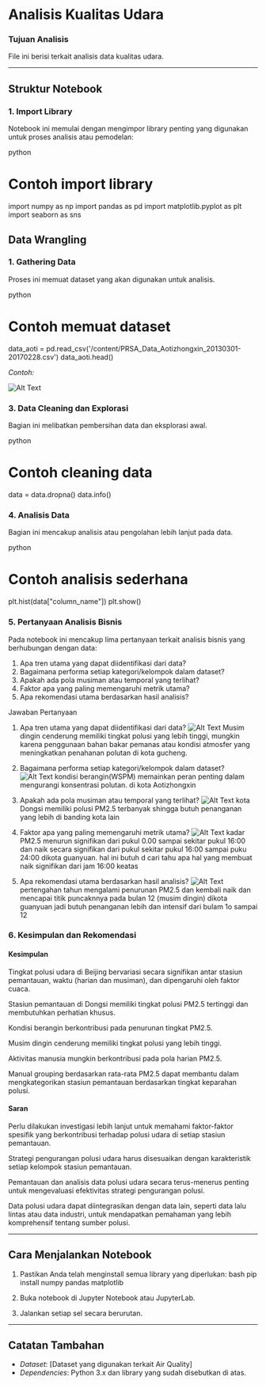 # Analisis Kualitas Udara

### Tujuan Analisis
File ini berisi terkait analisis data kualitas udara.

---

## Struktur Notebook

### 1. Import Library
Notebook ini memulai dengan mengimpor library penting yang digunakan untuk proses analisis atau pemodelan:

python
# Contoh import library
import numpy as np
import pandas as pd
import matplotlib.pyplot as plt
import seaborn as sns

## Data Wrangling
### 1. Gathering Data
Proses ini memuat dataset yang akan digunakan untuk analisis.

python
# Contoh memuat dataset
data_aoti = pd.read_csv('/content/PRSA_Data_Aotizhongxin_20130301-20170228.csv')
data_aoti.head()


*Contoh:*

![Alt Text](https://raw.githubusercontent.com/Seynz/final_data_science/main/Screenshot%202025-01-08%20141316.png)

### 3. Data Cleaning dan Explorasi
Bagian ini melibatkan pembersihan data dan eksplorasi awal.

python
# Contoh cleaning data
data = data.dropna()
data.info()


### 4. Analisis Data
Bagian ini mencakup analisis atau pengolahan lebih lanjut pada data.

python
# Contoh analisis sederhana
plt.hist(data["column_name"])
plt.show()


### 5. Pertanyaan Analisis Bisnis
Pada notebook ini mencakup lima pertanyaan terkait analisis bisnis yang berhubungan dengan data:

1. Apa tren utama yang dapat diidentifikasi dari data?
2. Bagaimana performa setiap kategori/kelompok dalam dataset?
3. Apakah ada pola musiman atau temporal yang terlihat?
4. Faktor apa yang paling memengaruhi metrik utama?
5. Apa rekomendasi utama berdasarkan hasil analisis?

Jawaban Pertanyaan
1. Apa tren utama yang dapat diidentifikasi dari data?
![Alt Text](https://raw.githubusercontent.com/Seynz/final_data_science/main/image.png)
Musim dingin cenderung memiliki tingkat polusi yang lebih tinggi, mungkin karena penggunaan bahan bakar pemanas atau kondisi atmosfer yang meningkatkan penahanan polutan di kota gucheng.

2. Bagaimana performa setiap kategori/kelompok dalam dataset?
![Alt Text](https://raw.githubusercontent.com/Seynz/final_data_science/main/image1.png)
kondisi berangin(WSPM) memainkan peran penting dalam mengurangi konsentrasi polutan. di kota Aotizhongxin
3. Apakah ada pola musiman atau temporal yang terlihat?
![Alt Text](https://raw.githubusercontent.com/Seynz/final_data_science/main/gambar3.png)
kota Dongsi memiliki polusi PM2.5 terbanyak shingga butuh penanganan yang lebih di banding kota lain

4. Faktor apa yang paling memengaruhi metrik utama?
![Alt Text](https://raw.githubusercontent.com/Seynz/final_data_science/main/gambar4.png)
kadar PM2.5 menurun signifikan dari pukul 0.00 sampai sekitar pukul 16:00 dan naik secara signifikan dari pukul sekitar pukul 16:00 sampai puku 24:00 dikota guanyuan. hal ini butuh d cari tahu apa hal yang membuat naik signifikan dari jam 16:00 keatas

5. Apa rekomendasi utama berdasarkan hasil analisis?
![Alt Text](https://raw.githubusercontent.com/Seynz/final_data_science/main/gambar5.png)
 pertengahan tahun mengalami penurunan PM2.5 dan kembali naik dan mencapai titik puncaknnya pada bulan 12 (musim dingin) dikota guanyuan jadi butuh penanganan lebih dan intensif dari bulam 1o sampai 12


### 6. Kesimpulan dan Rekomendasi
#### Kesimpulan
Tingkat polusi udara di Beijing bervariasi secara signifikan antar stasiun pemantauan, waktu (harian dan musiman), dan dipengaruhi oleh faktor cuaca.

Stasiun pemantauan di Dongsi memiliki tingkat polusi PM2.5 tertinggi dan membutuhkan perhatian khusus.

Kondisi berangin berkontribusi pada penurunan tingkat PM2.5.

Musim dingin cenderung memiliki tingkat polusi yang lebih tinggi.

Aktivitas manusia mungkin berkontribusi pada pola harian PM2.5.

Manual grouping berdasarkan rata-rata PM2.5 dapat membantu dalam mengkategorikan stasiun pemantauan berdasarkan tingkat keparahan polusi.

#### Saran
Perlu dilakukan investigasi lebih lanjut untuk memahami faktor-faktor spesifik yang berkontribusi terhadap polusi udara di setiap stasiun pemantauan.

Strategi pengurangan polusi udara harus disesuaikan dengan karakteristik setiap kelompok stasiun pemantauan.

Pemantauan dan analisis data polusi udara secara terus-menerus penting untuk mengevaluasi efektivitas strategi pengurangan polusi.

Data polusi udara dapat diintegrasikan dengan data lain, seperti data lalu lintas atau data industri, untuk mendapatkan pemahaman yang lebih komprehensif tentang sumber polusi.

---

## Cara Menjalankan Notebook
1. Pastikan Anda telah menginstall semua library yang diperlukan:
   bash
   pip install numpy pandas matplotlib
   
2. Buka notebook di Jupyter Notebook atau JupyterLab.
3. Jalankan setiap sel secara berurutan.

---

## Catatan Tambahan
- *Dataset*: [Dataset yang digunakan terkait Air Quality]
- *Dependencies*: Python 3.x dan library yang sudah disebutkan di atas.
